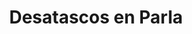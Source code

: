 ---
id: 'service-12'
title: 'Desatascos en Parla'

titleMeta: "Desatascos, Desatrancos y Poceros en Parla "
lugar: 'Parla'
canonical: https://www.desatascos-madrid.com/desatascos/parla
mediumImage: 'desatascosparla-lg.webp'
largeImage: 'desatascosparla-md.webp'
metaContent: "¿Problemas con tus tuberías? Nuestros expertos en desatrancos y pocería están a tu disposición en Parla. ¡Olvídate de los atascos!.☎️​ 647 376 782"
detailBreadcrumbSubTitle: 'Single Service'
detailBreadcrumbDesc: 'Empresa de poceros en Pozuelo con los mejores precios'


title2: 'Desatascos en Parla'
#PARRAFO color negro de fondo y letras en verde
detailSubTitle: 'Desatascos y Obras de Pocería en Parla: Servicios de Desatascos Pociten'

#PARRAFO slider
parrafo: "Soluciones eficientes para el correcto funcionamiento del alcantarillado en Parla"



#Set inner Html con contenido variable

contenidoDescripcion: "

<p>Los servicios de desatascos y obras de pocería son esenciales para el correcto funcionamiento de los sistemas de alcantarillado de cualquier ciudad. En Parla, estos servicios son ofrecidos por la empresa Desatascos Pociten, líder en el sector por su alta calidad de trabajo y su eficiencia en la solución de problemas.</p>
<br>
<h2>Problemas comunes en el alcantarillado de Parla</h2>
<p>El alcantarillado de Parla se enfrenta a diversos problemas que pueden afectar su correcto funcionamiento. Algunos de los más comunes son:</p>
<br>
<h3>Atascos en las tuberías</h3>
<p>Los atascos son el problema más común en el alcantarillado de Parla. Esto se debe a la acumulación de residuos y basura en las tuberías, lo que provoca obstrucciones y dificulta el flujo de agua.</p>
<br>

<h3>Roturas y grietas en las tuberías</h3>
<p>Las roturas y grietas en las tuberías pueden ser causadas por diversos factores, como el desgaste natural, la presión del agua o las raíces de los árboles. Estas roturas pueden provocar fugas de agua y filtraciones que pueden afectar a las infraestructuras cercanas.</p>
<br>

<h3>Reparación y mantenimiento de tuberías</h3>
<p>Desatascos Pociten cuenta con un equipo de expertos en la reparación y el mantenimiento de tuberías. Su tecnología de inspección permite detectar cualquier rotura o grieta en las tuberías de manera rápida y eficiente.</p>
<br>
<h3>Redes de saneamiento</h3>
<p>Además de los servicios mencionados, Desatascos Pociten también ofrece la construcción y renovación de redes de saneamiento, lo que garantiza un correcto funcionamiento del sistema. También se encarga de la eliminación de residuos y limpieza de alcantarillas para evitar atascos y obstrucciones.</p>
<p>La empresa cuenta con un equipo altamente capacitado y utiliza las últimas tecnologías en el sector para ofrecer soluciones rápidas y eficientes a cualquier problema en el alcantarillado de Parla.</p>
"
contenidoDescripcion1: "
<h3>¿Cuándo se necesitan las obras de pocería?</h3>
<p>Las obras de pocería son necesarias cuando se presentan problemas graves en las redes de saneamiento y alcantarillado, como roturas, fisuras o obstrucciones persistentes. También son necesarias para la renovación de sistemas antiguos o para la instalación de sistemas nuevos en zonas urbanas o rurales.</p>
<br>
<h3>Problemas en la red de saneamiento</h3>
<p>Los problemas en la <a href='https://es.wikipedia.org/wiki/Red_de_saneamiento' >red de saneamiento</a> pueden deberse a diversas causas, como la falta de mantenimiento o la acumulación de sedimentos y materiales en los conductos. Estos problemas pueden provocar la acumulación de aguas residuales y la emisión de malos olores.</p>
<br>
<h2>Servicios de Poceros en Parla</h2>
<p>Desatascos Pociten cuenta con un equipo de poceros profesionales altamente cualificados y con amplia experiencia en el sector de los desatascos y las obras de pocería. Entre los servicios que ofrece se encuentran:</p>
<br>

"

contenidoDescripcion2: "





"

contenidoDescripcion3: "
<h3>Beneficios de contratar a Desatascos Pociten</h3>
<p>Al contratar los servicios de Desatascos Pociten, se garantiza un trabajo de alta calidad y eficiencia en la solución de problemas en el alcantarillado. La empresa cuenta con amplia experiencia y un equipo altamente capacitado que ofrece soluciones personalizadas para cada cliente.</p>
<br>
<p>En conclusión, los servicios de desatascos y obras de pocería son esenciales para el correcto funcionamiento del sistema de alcantarillado de cualquier ciudad, y en Parla, Desatascos Pociten es la empresa líder en el sector. Sus servicios garantizan soluciones rápidas y eficientes a cualquier problema en el alcantarillado, con un equipo altamente capacitado y respetuosos con el medio ambiente.</p>
"

#FAqs de la pagina

accordionData:
 [
    {
      question: '¿Cuáles son los servicios que ofrece Desatascos Pociten?',
      answer:
        'Desatascos Pociten ofrece servicios de desatascos de tuberías, reparación y mantenimiento de tuberías, construcción y renovación de redes de saneamiento, eliminación de residuos y limpieza de alcantarillas.',
    },
    {
      question: '¿Qué problemas son comunes en el alcantarillado de Parla?',
      answer:
        'Los problemas más comunes en el alcantarillado de Parla son los atascos en las tuberías, roturas y grietas en las tuberías, y problemas en la red de saneamiento.
',
    },
    {
      question: '¿Cuánto tiempo tarda en solucionar un problema en el alcantarillado?',
      answer:
        'El tiempo que tarda en solucionar un problema en el alcantarillado depende del tipo y la gravedad del problema. Desatascos Pociten ofrece soluciones personalizadas y eficientes para cada problema.',
    },
      {
      question: '¿Cuál es el precio de los servicios de Desatascos Pociten?',
      answer: 'El costo de los servicios de Desatascos Pociten varía según el tipo y la gravedad del problema, así como el tipo de servicio que se requiere. La empresa ofrece presupuestos personalizados para cada cliente.'
    },
  ]

#OPCIONES LI

option1: '✅ Pisos y viviendas en general con problemas de atascos en bañeras, fregaderos o inodoros.'
option2: '✅ Chalets individuales, adosados o pareados de clientes particulares en general con problemas de atascos en arquetas de hojas o tierra. '
option3: '✅ Colegios con atascos en general de aseos y arquetas de patios.'
option4: '✅ Urbanizaciones con atascos, arquetas deterioradas, problemas de tuberías o bajantes.'
option5: '✅ Restaurantes con problemas de atascos en cocina, fregaderos o en los aseos de los clientes.'
option6: '✅ Instalaciones deportivas con problemas en los desagües de las piscina o vaciado de arquetas en los vestuarios.'
option7: '✅ Hoteles para el mantenimiento de sus instalaciones, queriendo dar siempre el mejor servicio a sus huéspedes.'
option 8: '✅ Multinacionales para incidencias o mantenimiento de las instalaciones distribuidas en sus oficinas.'
option 9: '✅ Naves industriales, que generan residuos que sin remedio se acumulan en sus arquetas produciendo atrancos.'


#PARRAFO TEXTO FONDO NEGRO LETRAS VERDES ANTES DE BOTON

parrafo1: '<h2>24 HORAS A TU SERVICIO</h2>'


isFeatured: true
---
